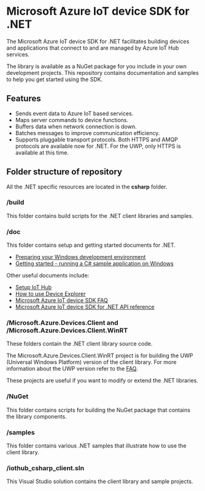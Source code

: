 # Microsoft Azure IoT device SDK for .NET

The Microsoft Azure IoT device SDK for .NET facilitates building devices and applications that connect to and are managed by Azure IoT Hub services.

The library is available as a NuGet package for you include in your own development projects. This repository contains documentation and samples to help you get started using the SDK.

## Features

 * Sends event data to Azure IoT based services.
 * Maps server commands to device functions.
 * Buffers data when network connection is down.
 * Batches messages to improve communication efficiency.
 * Supports pluggable transport protocols. Both HTTPS and AMQP protocols are available now for .NET. For the UWP, only HTTPS is available at this time.


## Folder structure of repository

All the .NET specific resources are located in the **csharp** folder.

### /build

This folder contains build scripts for the .NET client libraries and samples.

### /doc

This folder contains setup and getting started documents for .NET.

- [Preparing your Windows development environment][devbox-setup]
- [Getting started - running a C# sample application on Windows][getstarted-windows]

Other useful documents include:

- [Setup IoT Hub][setup-iothub]
- [How to use Device Explorer][device-explorer]
- [Microsoft Azure IoT device SDK FAQ][faq-doc]
- [Microsoft Azure IoT device SDK for .NET API reference][dotnet-api-ref]

### /Microsoft.Azure.Devices.Client and /Microsoft.Azure.Devices.Client.WinRT

These folders contain the .NET client library source code.

The Microsoft.Azure.Devices.Client.WinRT project is for building the UWP (Universal Windows Platform) version of the client library. For more information about the UWP version refer to the [FAQ][faq-doc].

These projects are useful if you want to modify or extend the .NET libraries.

### /NuGet

This folder contains scripts for building the NuGet package that contains the library components.

### /samples

This folder contains various .NET samples that illustrate how to use the client library.

### /iothub_csharp_client.sln

This Visual Studio solution contains the client library and sample projects.

[setup-iothub]: ../doc/setup_iothub.md
[devbox-setup]: doc/devbox_setup.md
[getstarted-windows]: doc/run_sample_on_Windows.md
[device-explorer]: ../tools/DeviceExplorer/doc/how_to_use_device_explorer.md
[faq-doc]: ../doc/faq.md
[dotnet-api-ref]: TBD
